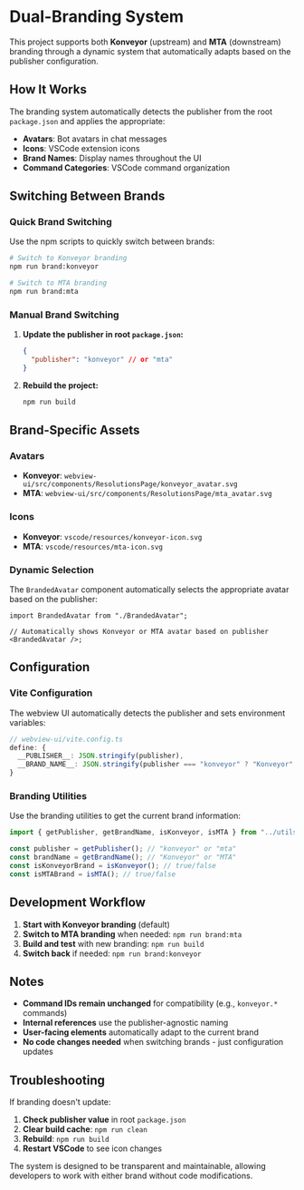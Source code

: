 # Dual-Branding System

This project supports both **Konveyor** (upstream) and **MTA** (downstream) branding through a dynamic system that automatically adapts based on the publisher configuration.

## How It Works

The branding system automatically detects the publisher from the root `package.json` and applies the appropriate:

- **Avatars**: Bot avatars in chat messages
- **Icons**: VSCode extension icons
- **Brand Names**: Display names throughout the UI
- **Command Categories**: VSCode command organization

## Switching Between Brands

### Quick Brand Switching

Use the npm scripts to quickly switch between brands:

```bash
# Switch to Konveyor branding
npm run brand:konveyor

# Switch to MTA branding
npm run brand:mta
```

### Manual Brand Switching

1. **Update the publisher in root `package.json`:**

   ```json
   {
     "publisher": "konveyor" // or "mta"
   }
   ```

2. **Rebuild the project:**
   ```bash
   npm run build
   ```

## Brand-Specific Assets

### Avatars

- **Konveyor**: `webview-ui/src/components/ResolutionsPage/konveyor_avatar.svg`
- **MTA**: `webview-ui/src/components/ResolutionsPage/mta_avatar.svg`

### Icons

- **Konveyor**: `vscode/resources/konveyor-icon.svg`
- **MTA**: `vscode/resources/mta-icon.svg`

### Dynamic Selection

The `BrandedAvatar` component automatically selects the appropriate avatar based on the publisher:

```tsx
import BrandedAvatar from "./BrandedAvatar";

// Automatically shows Konveyor or MTA avatar based on publisher
<BrandedAvatar />;
```

## Configuration

### Vite Configuration

The webview UI automatically detects the publisher and sets environment variables:

```typescript
// webview-ui/vite.config.ts
define: {
  __PUBLISHER__: JSON.stringify(publisher),
  __BRAND_NAME__: JSON.stringify(publisher === "konveyor" ? "Konveyor" : "MTA"),
}
```

### Branding Utilities

Use the branding utilities to get the current brand information:

```typescript
import { getPublisher, getBrandName, isKonveyor, isMTA } from "../utils/branding";

const publisher = getPublisher(); // "konveyor" or "mta"
const brandName = getBrandName(); // "Konveyor" or "MTA"
const isKonveyorBrand = isKonveyor(); // true/false
const isMTABrand = isMTA(); // true/false
```

## Development Workflow

1. **Start with Konveyor branding** (default)
2. **Switch to MTA branding** when needed: `npm run brand:mta`
3. **Build and test** with new branding: `npm run build`
4. **Switch back** if needed: `npm run brand:konveyor`

## Notes

- **Command IDs remain unchanged** for compatibility (e.g., `konveyor.*` commands)
- **Internal references** use the publisher-agnostic naming
- **User-facing elements** automatically adapt to the current brand
- **No code changes needed** when switching brands - just configuration updates

## Troubleshooting

If branding doesn't update:

1. **Check publisher value** in root `package.json`
2. **Clear build cache**: `npm run clean`
3. **Rebuild**: `npm run build`
4. **Restart VSCode** to see icon changes

The system is designed to be transparent and maintainable, allowing developers to work with either brand without code modifications.
